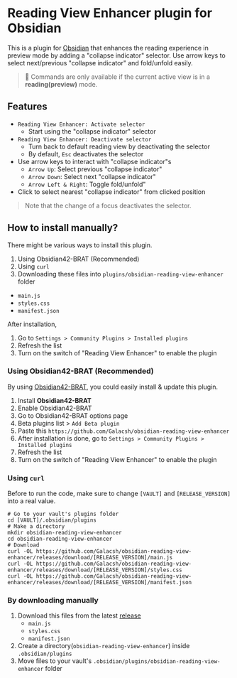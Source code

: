 # Reading View Enhancer plugin for Obsidian

This is a plugin for [Obsidian](https://obsidian.md/) that enhances the reading experience in preview mode
by adding a "collapse indicator" selector. Use arrow keys to select next/previous "collapse indicator" and
fold/unfold easily.

> 📌 Commands are only available if the current active view is in a **reading(preview)** mode.

## Features

- `Reading View Enhancer: Activate selector`
  - Start using the "collapse indicator" selector
- `Reading View Enhancer: Deactivate selector`
  - Turn back to default reading view by deactivating the selector
  - By default, `Esc` deactivates the selector
- Use arrow keys to interact with "collapse indicator"s
  - `Arrow Up`: Select previous "collapse indicator"
  - `Arrow Down`: Select next "collapse indicator"
  - `Arrow Left & Right`: Toggle fold/unfold"
- Click to select nearest "collapse indicator" from clicked position

> Note that the change of a focus deactivates the selector.

## How to install manually?

There might be various ways to install this plugin.

1. Using Obsidian42-BRAT (Recommended)
2. Using `curl`
3. Downloading these files into `plugins/obsidian-reading-view-enhancer` folder
  - `main.js`
  - `styles.css`
  - `manifest.json`

After installation,

1. Go to `Settings > Community Plugins > Installed plugins`
2. Refresh the list
3. Turn on the switch of "Reading View Enhancer" to enable the plugin

### Using Obsidian42-BRAT (Recommended)

By using [Obsidian42-BRAT](https://obsidian.md/plugins?id=obsidian42-brat), you could easily install & update this plugin.

1. Install **Obsidian42-BRAT**
2. Enable Obsidian42-BRAT
3. Go to Obsidian42-BRAT options page
4. Beta plugins list > `Add Beta plugin`
5. Paste this `https://github.com/Galacsh/obsidian-reading-view-enhancer`
6. After installation is done, go to `Settings > Community Plugins > Installed plugins`
7. Refresh the list
8. Turn on the switch of "Reading View Enhancer" to enable the plugin

### Using `curl`

Before to run the code, make sure to change `[VAULT]` and `[RELEASE_VERSION]` into a real value.

```shell
# Go to your vault's plugins folder
cd [VAULT]/.obsidian/plugins
# Make a directory
mkdir obsidian-reading-view-enhancer
cd obsidian-reading-view-enhancer
# Download
curl -OL https://github.com/Galacsh/obsidian-reading-view-enhancer/releases/download/[RELEASE_VERSION]/main.js
curl -OL https://github.com/Galacsh/obsidian-reading-view-enhancer/releases/download/[RELEASE_VERSION]/styles.css
curl -OL https://github.com/Galacsh/obsidian-reading-view-enhancer/releases/download/[RELEASE_VERSION]/manifest.json
```

### By downloading manually

1. Download this files from the latest [release](https://github.com/Galacsh/obsidian-reading-view-enhancer/releases)
   - `main.js`
   - `styles.css`
   - `manifest.json`
2. Create a directory(`obsidian-reading-view-enhancer`) inside `.obsidian/plugins`
3. Move files to your vault's `.obsidian/plugins/obsidian-reading-view-enhancer` folder
